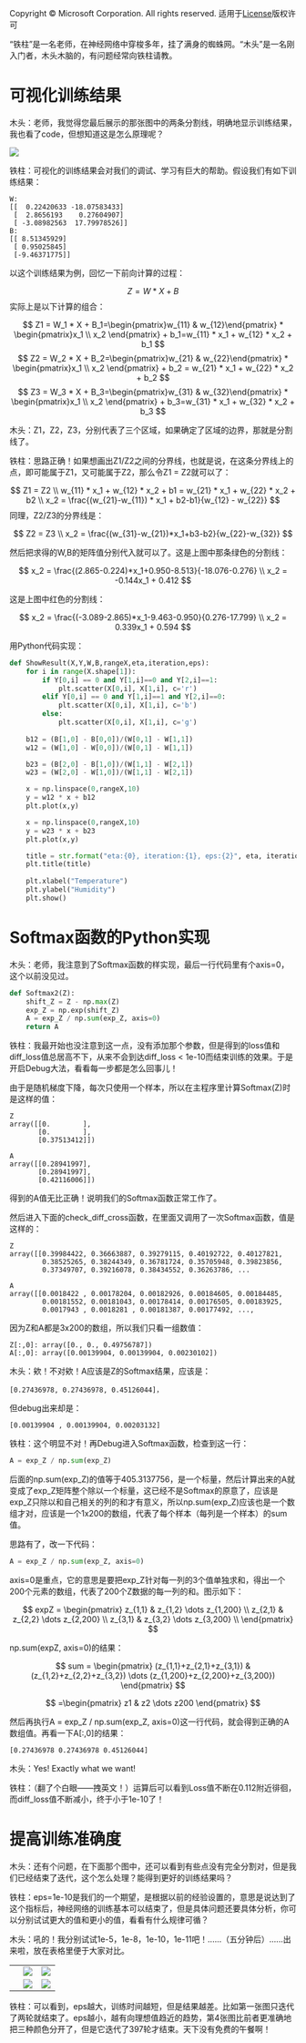 Copyright © Microsoft Corporation. All rights reserved.
  适用于[License](https://github.com/Microsoft/ai-edu/blob/master/LICENSE.md)版权许可
  
“铁柱”是一名老师，在神经网络中穿梭多年，挂了满身的蜘蛛网。“木头”是一名刚入门者，木头木脑的，有问题经常向铁柱请教。

# 可视化训练结果

木头：老师，我觉得您最后展示的那张图中的两条分割线，明确地显示训练结果，我也看了code，但想知道这是怎么原理呢？

<img src=".\Images\6\eps1e-10.png">

铁柱：可视化的训练结果会对我们的调试、学习有巨大的帮助。假设我们有如下训练结果：

```
W:
[[  0.22420633 -18.07583433]
 [  2.8656193    0.27604907]
 [ -3.08982563  17.79978526]]
B:
[[ 8.51345929]
 [ 0.95025845]
 [-9.46371775]]
```
以这个训练结果为例，回忆一下前向计算的过程：

$$
Z = W*X+B
$$
实际上是以下计算的组合：

$$
Z1 = W_1 * X + B_1=\begin{pmatrix}w_{11} & w_{12}\end{pmatrix} * \begin{pmatrix}x_1 \\ x_2 \end{pmatrix} + b_1=w_{11} * x_1 + w_{12} * x_2 + b_1
$$
$$
Z2 = W_2 * X + B_2=\begin{pmatrix}w_{21} & w_{22}\end{pmatrix} * \begin{pmatrix}x_1 \\ x_2 \end{pmatrix} + b_2 = w_{21} * x_1 + w_{22} * x_2 + b_2 
$$
$$
Z3 = W_3 * X + B_3=\begin{pmatrix}w_{31} & w_{32}\end{pmatrix} * \begin{pmatrix}x_1 \\ x_2 \end{pmatrix} + b_3=w_{31} * x_1 + w_{32} * x_2 + b_3
$$

木头：Z1，Z2，Z3，分别代表了三个区域，如果确定了区域的边界，那就是分割线了。

铁柱：思路正确！如果想画出Z1/Z2之间的分界线，也就是说，在这条分界线上的点，即可能属于Z1，又可能属于Z2，那么令Z1 = Z2就可以了：

$$
Z1 = Z2 \\
w_{11} * x_1 + w_{12} * x_2 + b1 = w_{21} * x_1 + w_{22} * x_2 + b2 \\
x_2 = \frac{(w_{21}-w_{11}) * x_1 + b2-b1}{w_{12} - w_{22}}
$$
同理，Z2/Z3的分界线是：

$$
Z2 = Z3 \\
x_2 = \frac{(w_{31}-w_{21})*x_1+b3-b2}{w_{22}-w_{32}}
$$

然后把求得的W,B的矩阵值分别代入就可以了。这是上图中那条绿色的分割线：

$$
x_2 = \frac{(2.865-0.224)*x_1+0.950-8.513}{-18.076-0.276} \\
x_2 = -0.144x_1 + 0.412
$$

这是上图中红色的分割线：

$$
x_2 = \frac{(-3.089-2.865)*x_1-9.463-0.950}{0.276-17.799} \\
x_2 = 0.339x_1 + 0.594
$$

用Python代码实现：

```Python
def ShowResult(X,Y,W,B,rangeX,eta,iteration,eps):
    for i in range(X.shape[1]):
        if Y[0,i] == 0 and Y[1,i]==0 and Y[2,i]==1:
            plt.scatter(X[0,i], X[1,i], c='r')
        elif Y[0,i] == 0 and Y[1,i]==1 and Y[2,i]==0:
            plt.scatter(X[0,i], X[1,i], c='b')
        else:
            plt.scatter(X[0,i], X[1,i], c='g')
   
    b12 = (B[1,0] - B[0,0])/(W[0,1] - W[1,1])
    w12 = (W[1,0] - W[0,0])/(W[0,1] - W[1,1])

    b23 = (B[2,0] - B[1,0])/(W[1,1] - W[2,1])
    w23 = (W[2,0] - W[1,0])/(W[1,1] - W[2,1])

    x = np.linspace(0,rangeX,10)
    y = w12 * x + b12
    plt.plot(x,y)

    x = np.linspace(0,rangeX,10)
    y = w23 * x + b23
    plt.plot(x,y)

    title = str.format("eta:{0}, iteration:{1}, eps:{2}", eta, iteration, eps)
    plt.title(title)
    
    plt.xlabel("Temperature")
    plt.ylabel("Humidity")
    plt.show()
```

# Softmax函数的Python实现

木头：老师，我注意到了Softmax函数的样实现，最后一行代码里有个axis=0，这个以前没见过。
```Python
def Softmax2(Z):
    shift_Z = Z - np.max(Z)
    exp_Z = np.exp(shift_Z)
    A = exp_Z / np.sum(exp_Z, axis=0)
    return A
```

铁柱：我最开始也没注意到这一点，没有添加那个参数，但是得到的loss值和diff_loss值总居高不下，从来不会到达diff_loss < 1e-10而结束训练的效果。于是开启Debug大法，看看每一步都是怎么回事儿！

由于是随机梯度下降，每次只使用一个样本，所以在主程序里计算Softmax(Z)时是这样的值：
```
Z
array([[0.        ],
       [0.        ],
       [0.37513412]])

A
array([[0.28941997],
       [0.28941997],
       [0.42116006]])
```
得到的A值无比正确！说明我们的Softmax函数正常工作了。

然后进入下面的check_diff_cross函数，在里面又调用了一次Softmax函数，值是这样的：
```
Z
array([[0.39984422, 0.36663887, 0.39279115, 0.40192722, 0.40127821,
        0.38525265, 0.38244349, 0.36781724, 0.35705948, 0.39823856,
        0.37349707, 0.39216078, 0.38434552, 0.36263786, ...
 
A
array([[0.0018422 , 0.00178204, 0.00182926, 0.00184605, 0.00184485,
        0.00181552, 0.00181043, 0.00178414, 0.00176505, 0.00183925,
        0.0017943 , 0.0018281 , 0.00181387, 0.00177492, ...,
```
因为Z和A都是3x200的数组，所以我们只看一组数值：
```
Z[:,0]: array([0., 0., 0.49756787])
A[:,0]: array([0.00139904, 0.00139904, 0.00230102])
```
木头：欸！不对欸！A应该是Z的Softmax结果，应该是：
```
[0.27436978, 0.27436978, 0.45126044]，
```
但debug出来却是：
```
[0.00139904 , 0.00139904, 0.00203132]
```
铁柱：这个明显不对！再Debug进入Softmax函数，检查到这一行：
```Python
A = exp_Z / np.sum(exp_Z)
```
后面的np.sum(exp_Z)的值等于405.3137756，是一个标量，然后计算出来的A就变成了exp_Z矩阵整个除以一个标量，这已经不是Softmax的原意了，应该是exp_Z只除以和自己相关的列的和才有意义，所以np.sum(exp_Z)应该也是一个数组才对，应该是一个1x200的数组，代表了每个样本（每列是一个样本）的sum值。

思路有了，改一下代码：
```Python
A = exp_Z / np.sum(exp_Z, axis=0)
```
axis=0是重点，它的意思是要把exp_Z针对每一列的3个值单独求和，得出一个200个元素的数组，代表了200个Z数据的每一列的和。图示如下：

$$
expZ = 
\begin{pmatrix}
z_{1,1} & z_{1,2} \dots z_{1,200} \\
z_{2,1} & z_{2,2} \dots z_{2,200} \\
z_{3,1} & z_{3,2} \dots z_{3,200} \\
\end{pmatrix}
$$

np.sum(expZ, axis=0)的结果：

$$
sum = \begin{pmatrix} (z_{1,1}+z_{2,1}+z_{3,1}) & (z_{1,2}+z_{2,2}+z_{3,2}) \dots (z_{1,200}+z_{2,200}+z_{3,200}) \end{pmatrix}
$$

$$ 
=\begin{pmatrix}
z1 & z2 \dots z200
\end{pmatrix}
$$

然后再执行A = exp_Z / np.sum(exp_Z, axis=0)这一行代码，就会得到正确的A数组值。再看一下A[:,0]的结果：
```
[0.27436978 0.27436978 0.45126044]
```
木头：Yes! Exactly what we want!

铁柱：（翻了个白眼——拽英文！）运算后可以看到Loss值不断在0.112附近徘徊，而diff_loss值不断减小，终于小于1e-10了！

# 提高训练准确度
木头：还有个问题，在下面那个图中，还可以看到有些点没有完全分割对，但是我们已经结束了迭代，这个怎么处理？能得到更好的训练结果吗？

铁柱：eps=1e-10是我们的一个期望，是根据以前的经验设置的，意思是说达到了这个指标后，神经网络的训练基本可以结束了，但是具体问题还要具体分析，你可以分别试试更大的值和更小的值，看看有什么规律可循？

木头：吼的！我分别试试1e-5，1e-8，1e-10，1e-11吧！......（五分钟后）......出来啦，放在表格里便于大家对比。

||||
|---|---|---|
||<img src=".\Images\6\eps1e-5.png">|<img src=".\Images\6\eps1e-8.png">|
||<img src=".\Images\6\eps1e-10.png">|<img src=".\Images\6\eps1e-11.png">|

铁柱：可以看到，eps越大，训练时间越短，但是结果越差。比如第一张图只迭代了两轮就结束了。eps越小，越有向理想值趋近的趋势，第4张图比前者更准确地把三种颜色分开了，但是它迭代了397轮才结束。天下没有免费的午餐啊！


